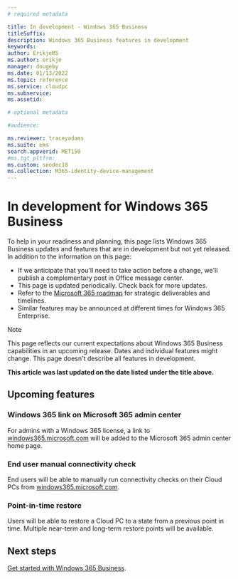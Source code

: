 ```yaml
---
# required metadata

title: In development - Windows 365 Business
titleSuffix: 
description: Windows 365 Business features in development
keywords:
author: ErikjeMS 
ms.author: erikje
manager: dougeby
ms.date: 01/13/2022
ms.topic: reference
ms.service: cloudpc
ms.subservice: 
ms.assetid: 

# optional metadata

#audience:

ms.reviewer: traceyadams
ms.suite: ems
search.appverid: MET150
#ms.tgt_pltfrm:
ms.custom: seodec18
ms.collection: M365-identity-device-management
---
```


# In development for Windows 365 Business

To help in your readiness and planning, this page lists Windows 365 Business updates and features that are in development but not yet released. In addition to the information on this page:

- If we anticipate that you'll need to take action before a change, we'll publish a complementary post in Office message center.
- This page is updated periodically. Check back for more updates.
- Refer to the [Microsoft 365 roadmap](https://www.microsoft.com/microsoft-365/roadmap?rtc=2&filters=EMS) for strategic deliverables and timelines.
- Similar features may be announced at different times for Windows 365 Enterprise.

> [!NOTE]
> This page reflects our current expectations about Windows 365 Business capabilities in an upcoming release. Dates and individual features might change. This page doesn't describe all features in development.

**This article was last updated on the date listed under the title above.**

<!-- Common categories:  
## App management
## Device configuration
## Device enrollment
## Device management
## Intune apps
## Monitor and troubleshoot
## Role-based access control
## Security

-->

<!-- ***********************************************-->
## Upcoming features

### Windows 365 link on Microsoft 365 admin center<!--37188422 -->

For admins with a Windows 365 license, a link to [windows365.microsoft.com](https://windows365.microsoft.com) will be added to the Microsoft 365 admin center home page.

### End user manual connectivity check<!--37679345 -->

End users will be able to manually run connectivity checks on their Cloud PCs from [windows365.microsoft.com](https://windows365.microsoft.com).

### Point-in-time restore<!--37063579 -->

Users will be able to restore a Cloud PC to a state from a previous point in time. Multiple near-term and long-term restore points will be available.

## Next steps

[Get started with Windows 365 Business](get-started-windows-365-business.md).
